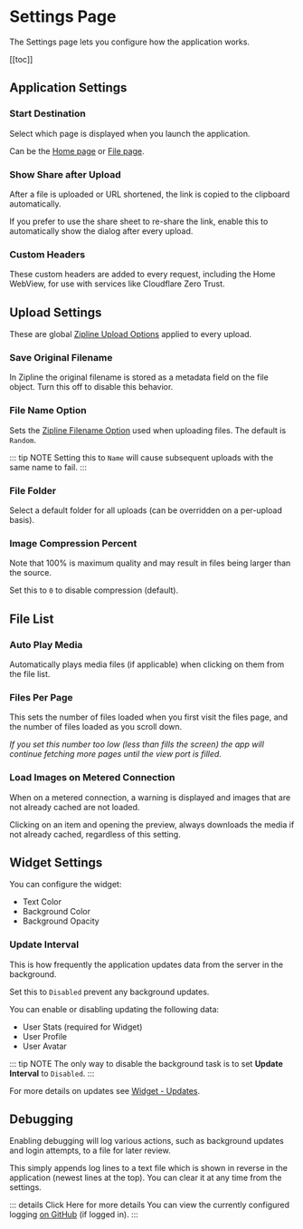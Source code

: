 # Settings Page

The Settings page lets you configure how the application works.

[[toc]]

## Application Settings

### Start Destination

Select which page is displayed when you launch the application.

Can be the [Home page](home.md) or [File page](files.md).

### Show Share after Upload

After a file is uploaded or URL shortened, the link is copied to the clipboard automatically.

If you prefer to use the share sheet to re-share the link, enable this to automatically show the dialog after every upload.

### Custom Headers

These custom headers are added to every request, including the Home WebView, for use with services like Cloudflare Zero Trust.

## Upload Settings

These are global [Zipline Upload Options](https://zipline.diced.sh/docs/guides/upload-options) applied to every upload.

### Save Original Filename

In Zipline the original filename is stored as a metadata field on the file object.
Turn this off to disable this behavior.

### File Name Option

Sets the [Zipline Filename Option](https://zipline.diced.sh/docs/guides/upload-options#file-name-format) used when uploading files.
The default is `Random`.

::: tip NOTE
Setting this to `Name` will cause subsequent uploads with the same name to fail.
:::

### File Folder

Select a default folder for all uploads (can be overridden on a per-upload basis).

### Image Compression Percent

Note that 100% is maximum quality and may result in files being larger than the source.

Set this to `0` to disable compression (default).

## File List

### Auto Play Media

Automatically plays media files (if applicable) when clicking on them from the file list.

### Files Per Page

This sets the number of files loaded when you first visit the files page, and the number of files loaded as you scroll down.

_If you set this number too low (less than fills the screen) the app will continue fetching more pages until the view port is filled._

### Load Images on Metered Connection

When on a metered connection, a warning is displayed and images that are not already cached are not loaded.

Clicking on an item and opening the preview, always downloads the media if not already cached, regardless of this setting.

## Widget Settings

You can configure the widget:

- Text Color
- Background Color
- Background Opacity

### Update Interval

This is how frequently the application updates data from the server in the background.

Set this to `Disabled` prevent any background updates.

You can enable or disabling updating the following data:

- User Stats (required for Widget)
- User Profile
- User Avatar

::: tip NOTE
The only way to disable the background task is to set **Update Interval** to `Disabled`.
:::

For more details on updates see [Widget - Updates](widget.md#updates).

## Debugging

Enabling debugging will log various actions, such as background updates and login attempts, to a file for later review.

This simply appends log lines to a text file which is shown in reverse in the application (newest lines at the top). You can clear it at any time from the settings.

::: details Click Here for more details
You can view the currently configured logging [on GitHub](https://github.com/search?q=repo%3Acssnr%2Fzipline-android%20debuglog%28%22&type=code) (if logged in).
:::
